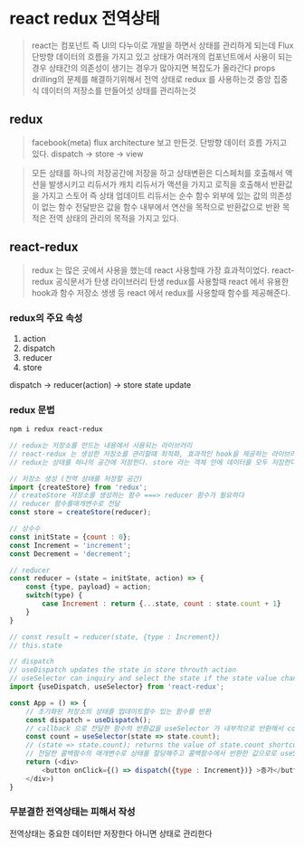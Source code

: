 # react redux 전역상태

> react는 컴포넌트 즉 UI의 다누이로 개발을 하면서  상태를 관리하게 되는데
> Flux 단방향 데이터의 흐름을 가지고 있고
> 상태가 여러개의 컴포넌트에서 사용이 되는경우 상태간의 의존성이 생기는 경우가 많아지면 복잡도가 올라간다
> props drilling의 문제를 해결하기위해서 전역 상태로 redux 를 사용하는것 
> 중앙 집중식 데이터의 저장소를 만들어섯 상태를 관리하는것


## redux
> facebook(meta) flux architecture 보고 만든것.
> 단방향 데이터 흐름 가지고 있다.
> dispatch -> store -> view

> 모든 상태를 하나의 저장공간에 저장을 하고
> 상태변환은 디스페처를 호출해서 액션을 발생시키고 리듀서가 캐치 리듀서가 액션을 가지고 로직을 호출해서 반환값을 가지고 스토어 즉 상태 업데이트
> 리듀서는 순수 함수 외부에 있는 값의 의존성이 없는 함수 전달받은 값을 함수 내부에서 연산을 목적으로 반환값으로 반환
> 목적은 전역 상태의 관리의 목적을 가지고 있다.

## react-redux
> redux 는 많은 곳에서 사용을 했는데 react 사용할때 가장 효과적이었다.
> react-redux 공식문서가 탄생 라이브러리 탄생
> redux를 사용할때 react 에서 유용한 hook과 함수
> 저장소 생생 등 react 에서 redux를 사용할때 함수를 제공해준다.


### redux의 주요 속성
1. action
2. dispatch
3. reducer
4. store

dispatch -> reducer(action) -> store state update

### redux 문법

```sh
npm i redux react-redux
```

```js
// redux는 저장소를 만드는 내용에서 사용되는 라이브러리
// react-redux 는 생성한 저장소를 관리할때 최적화, 효과적인 hook을 제공하는 라이브러리
// redux는 상태를 하나의 공간에 저장한다. store 라는 객체 안에 데이터를 모두 저장한다.

// 저장소 생성 (전역 상태를 저장할 공간)
import {createStore} from 'redux';
// createStore 저장소를 생성하는 함수 ===> reducer 함수가 필요하다
// reducer 함수를매개변수로 전달
const store = createStore(reducer);

// 상수수
const initState = {count : 0};
const Increment = 'increment';
const Decrement = 'decrement';

// reducer
const reducer = (state = initState, action) => {
    const {type, payload} = action;
    switch(type) {
        case Increment : return {...state, count : state.count + 1}
    }
}

// const result = reducer(state, {type : Increment})
// this.state

// dispatch
// useDispatch updates the state in store throuth action
// useSelector can inquiry and select the state if the state value changes then it will render the component
import {useDispatch, useSelector} from 'react-redux';

const App = () => {
    // 초기화된 저장소의 상태를 업데이트할수 있는 함수를 반환
    const dispatch = useDispatch(); 
    // callback 으로 전달한 함수의 반환값을 useSelector 가 내부적으로 반환해서 count 변수에 할당
    const count = useSelector(state => state.count);
    // (state => state.count); returns the value of state.count shortcut for returning the value directly
    // 전달한 콜백함수의 매개변수로 상태를 할당해주고 콜백함수에서 반환한 값으로로 useSelector 반환을 한다 count변수에 상태값에 있는 count 할당 => 이후부터 count 를 주시하게 된다다
    return (<div>
        <button onClick={() => dispatch({type : Increment})} >증가</button>
    </div>)
}
```

### 무분결한 전역상태는 피해서 작성

전역상태는 중요한 데이터만 저장한다 아니면 상태로 관리한다